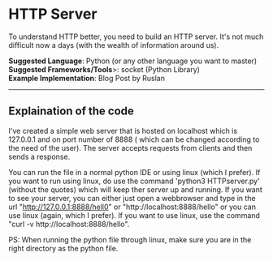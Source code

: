 # HTTP Server

To understand HTTP better, you need to build an HTTP server. It's not much difficult now a days (with the wealth of information around us).

<b>Suggested Language</b>: Python (or any other language you want to master)  
<b>Suggested Frameworks/Tools</b>>: socket (Python Library)  
<b>Example Implementation</b>: Blog Post by Ruslan  

 --------------------------------------------------------------------------------------------------------------------------------

## Explaination of the code

I've created a simple web server that is hosted on localhost which is 127.0.0.1 and on port number of 8888 ( which can be changed according to the need of the user). The server accepts requests from clients and then sends a response.

You can run the file in a normal python IDE or using linux (which I prefer). If you want to run using linux, do use the command 'python3 HTTPserver.py' (without the quotes) which will keep ther server up and running. If you want to see your server, you can either just open a webbrowser and type in the url "http://127.0.0.1:8888/hell0" or "http://localhost:8888/hello" or you can use linux (again, which I prefer). If you want to use linux, use the command "curl -v http://localhost:8888/hello".

PS: When running the python file through linux, make sure you are in the right directory as the python file.